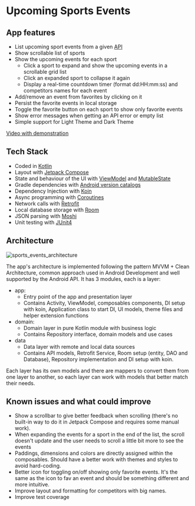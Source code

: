 # Upcoming Sports Events
## App features
- List upcoming sport events from a given [API](https://618d3aa7fe09aa001744060a.mockapi.io/api/sports)
- Show scrollable list of sports
- Show the upcoming events for each sport 
  - Click a sport to expand and show the upcoming events in a scrollable grid list
  - Click an expanded sport to collapse it again
  - Display a real-time countdown timer (format dd:HH:mm:ss) and competitors names for each event
- Add/remove an event from favorites by clicking on it
 - Persist the favorite events in local storage
- Toggle the favorite button on each sport to show only favorite events
- Show error messages when getting an API error or empty list
- Simple support for Light Theme and Dark Theme

[Video with demonstration](https://github.com/MiguelbrmFreitas/sports-events-kotlin/assets/6539610/58709b97-8f43-4748-ac97-92653ed889ff)

## Tech Stack
- Coded in [Kotlin](https://kotlinlang.org)
- Layout with [Jetpack Compose](https://developer.android.com/jetpack/compose?gclid=CjwKCAjwoqGnBhAcEiwAwK-OkUa-37do3KnzC0PtXZR4Nnh24MwS1_xJfXZmn7vAIPST0DcoSErlpRoCYWYQAvD_BwE&gclsrc=aw.ds)
- State and behaviour of the UI with [ViewModel](https://developer.android.com/topic/libraries/architecture/viewmodel) and [MutableState](https://developer.android.com/reference/kotlin/androidx/compose/runtime/MutableState)
- Gradle dependencies with [Android version catalogs](https://developer.android.com/build/migrate-to-catalogs)
- Dependency Injection with [Koin](https://insert-koin.io/)
- Async programming with [Coroutines](https://kotlin.github.io/kotlinx.coroutines/)
- Network calls with [Retrofit](https://github.com/square/retrofit)
- Local database storage with [Room](https://developer.android.com/training/data-storage/room)
- JSON parsing with [Moshi](https://github.com/square/moshi)
- Unit testing with [JUnit4](https://developer.android.com/training/testing/local-tests)

## Architecture

![sports_events_architecture](https://github.com/MiguelbrmFreitas/sports-events-kotlin/assets/6539610/2d0fc8a1-0ba8-458d-99b2-982595fcc297)

The app's architecture is implemented following the pattern MVVM + Clean Architecture, common approach used in Android Development and well supported by the Android API.
It has 3 modules, each is a layer:
- app:
  - Entry point of the app and presentation layer
  - Contains Activity, ViewModel, composables components, DI setup with koin, Application class to start DI, UI models, theme files and helper extension functions
- domain:
  - Domain layer in pure Kotlin module with business logic
  - Contains Repository interface, domain models and use cases
- data
  - Data layer with remote and local data sources
  - Contains API models, Retrofit Service, Room setup (entity, DAO and Database), Repository implementation and DI setup with koin.
 
 Each layer has its own models and there are mappers to convert them from one layer to another, so each layer can work with models that better match their needs.
 
## Known issues and what could improve
- Show a scrollbar to give better feedback when scrolling (there's no built-in way to do it in Jetpack Compose and requires some manual work).
- When expanding the events for a sport in the end of the list, the scroll doesn't update and the user needs to scroll a little bit more to see the events
- Paddings, dimensions and colors are directly assigned within the composables. Should have a better work with themes and styles to avoid hard-coding.
- Better icon for toggling on/off showing only favorite events. It's the same as the icon to fav an event and should be something different and more intuitive.
- Improve layout and formatting for competitors with big names.
- Improve test coverage

